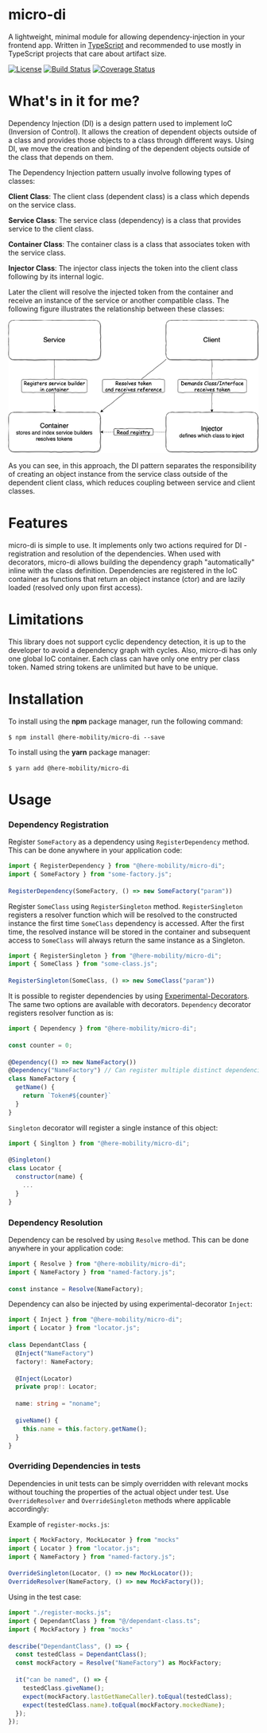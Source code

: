 # micro-di

A lightweight, minimal module for allowing dependency-injection in your frontend app.
Written in [TypeScript](https://www.typescriptlang.org/) and recommended to use mostly in TypeScript projects that care about artifact size.

[![License](https://img.shields.io/badge/license-MIT-ff69b4.svg)](https://github.com/HereMobilityDevelopers/micro-di/raw/master/LICENSE)
[![Build Status](https://travis-ci.com/HereMobilityDevelopers/micro-di.svg?branch=master)](https://travis-ci.com/HereMobilityDevelopers/micro-di)
[![Coverage Status](https://coveralls.io/repos/github/HereMobilityDevelopers/micro-di/badge.svg?branch=master)](https://coveralls.io/github/HereMobilityDevelopers/micro-di?branch=master)

# What's in it for me?

Dependency Injection (DI) is a design pattern used to implement IoC (Inversion of Control). It allows the creation of dependent objects outside of a class and provides those objects to a class through different ways. Using DI, we move the creation and binding of the dependent objects outside of the class that depends on them.

The Dependency Injection pattern usually involve following types of classes:

**Client Class**: The client class (dependent class) is a class which depends on the service class.

**Service Class**: The service class (dependency) is a class that provides service to the client class.

**Container Class**: The container class is a class that associates token with the service class.

**Injector Class**: The injector class injects the token into the client class following by its internal logic.

Later the client will resolve the injected token from the container and receive an instance of the service or another compatible class. The following figure illustrates the relationship between these classes:

![alt text](dioc.png)

As you can see, in this approach, the DI pattern separates the responsibility of creating an object instance from the service class outside of the dependent client class, which reduces coupling between service and client classes.

# Features

micro-di is simple to use. It implements only two actions required for DI - registration and resolution of the dependencies. When used with decorators, micro-di allows building the dependency graph "automatically" inline with the class definition. Dependencies are registered in the IoC container as functions that return an object instance (ctor) and are lazily loaded (resolved only upon first access).

# Limitations

This library does not support cyclic dependency detection, it is up to the developer to avoid a dependency graph with cycles. Also, micro-di has only one global IoC container. Each class can have only one entry per class token. Named string tokens are unlimited but have to be unique.

# Installation

To install using the **npm** package manager, run the following command:

`$ npm install @here-mobility/micro-di --save`

To install using the **yarn** package manager:

`$ yarn add @here-mobility/micro-di`

# Usage

### Dependency Registration

Register `SomeFactory` as a dependency using `RegisterDependency` method. This can be done anywhere in your application code:

```js
import { RegisterDependency } from "@here-mobility/micro-di";
import { SomeFactory } from "some-factory.js";

RegisterDependency(SomeFactory, () => new SomeFactory("param"))
```

Register `SomeClass` using `RegisterSingleton` method. `RegisterSingleton` registers a resolver function which will be resolved to the constructed instance the first time `SomeClass` dependency is accessed. After the first time, the resolved instance will be stored in the container and subsequent access to `SomeClass` will always return the same instance as a Singleton.

```js
import { RegisterSingleton } from "@here-mobility/micro-di";
import { SomeClass } from "some-class.js";

RegisterSingleton(SomeClass, () => new SomeClass("param"))
```

It is possible to register dependencies by using [Experimental-Decorators](https://www.typescriptlang.org/docs/handbook/decorators.html). The same two options are available with decorators. `Dependency` decorator registers resolver function as is:

```js
import { Dependency } from "@here-mobility/micro-di";

const counter = 0;

@Dependency(() => new NameFactory())
@Dependency("NameFactory") // Can register multiple distinct dependencies
class NameFactory {
  getName() {
    return `Token#${counter}`
  }
}
```

`Singleton` decorator will register a single instance of this object:

```js
import { Singlton } from "@here-mobility/micro-di";

@Singleton()
class Locator {
  constructor(name) {
    ...
  }
}
```

### Dependency Resolution

Dependency can be resolved by using `Resolve` method. This can be done anywhere in your application code:

```js
import { Resolve } from "@here-mobility/micro-di";
import { NameFactory } from "named-factory.js";

const instance = Resolve(NameFactory);

```

Dependency can also be injected by using experimental-decorator `Inject`:

```typescript
import { Inject } from "@here-mobility/micro-di";
import { Locator } from "locator.js";

class DependantClass {
  @Inject("NameFactory")
  factory!: NameFactory;

  @Inject(Locator)
  private prop!: Locator;

  name: string = "noname";

  giveName() {
    this.name = this.factory.getName();
  }
}
```

### Overriding Dependencies in tests

Dependencies in unit tests can be simply overridden with relevant mocks without touching the properties of the actual object under test. Use `OverrideResolver` and `OverrideSingleton` methods where applicable accordingly:

Example of `register-mocks.js`:

 ```javascript
import { MockFactory, MockLocator } from "mocks"
import { Locator } from "locator.js";
import { NameFactory } from "named-factory.js";

OverrideSingleton(Locator, () => new MockLocator());
OverrideResolver(NameFactory, () => new MockFactory());
```

Using in the test case:

```javascript
import "./register-mocks.js";
import { DependantClass } from "@/dependant-class.ts";
import { MockFactory } from "mocks"

describe("DependantClass", () => {
  const testedClass = DependantClass();
  const mockFactory = Resolve("NameFactory") as MockFactory;

  it("can be named", () => {
    testedClass.giveName();
    expect(mockFactory.lastGetNameCaller).toEqual(testedClass);
    expect(testedClass.name).toEqual(mockFactory.mockedName);
  });
});

```
